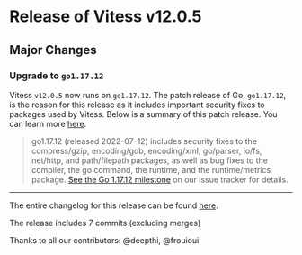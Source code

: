 # Release of Vitess v12.0.5
## Major Changes

### Upgrade to `go1.17.12`

Vitess `v12.0.5` now runs on `go1.17.12`.
The patch release of Go, `go1.17.12`, is the reason for this release as it includes important security fixes to packages used by Vitess.
Below is a summary of this patch release. You can learn more [here](https://go.dev/doc/devel/release#go1.17).

> go1.17.12 (released 2022-07-12) includes security fixes to the compress/gzip, encoding/gob, encoding/xml, go/parser, io/fs, net/http, and path/filepath packages, as well as bug fixes to the compiler, the go command, the runtime, and the runtime/metrics package. [See the Go 1.17.12 milestone](https://github.com/golang/go/issues?q=milestone%3AGo1.17.12+label%3ACherryPickApproved) on our issue tracker for details.
------------
The entire changelog for this release can be found [here](https://github.com/vitessio/vitess/blob/main/changelog/12.0/12.0.5/12_0_5_changelog.md).

The release includes 7 commits (excluding merges)

Thanks to all our contributors: @deepthi, @frouioui

